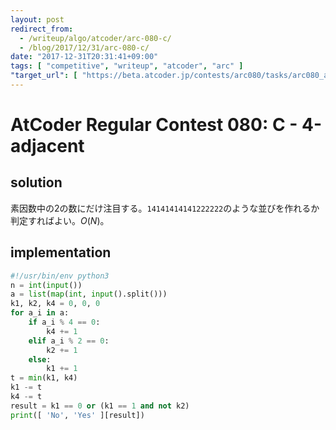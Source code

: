 ```yaml
---
layout: post
redirect_from:
  - /writeup/algo/atcoder/arc-080-c/
  - /blog/2017/12/31/arc-080-c/
date: "2017-12-31T20:31:41+09:00"
tags: [ "competitive", "writeup", "atcoder", "arc" ]
"target_url": [ "https://beta.atcoder.jp/contests/arc080/tasks/arc080_a" ]
---
```


# AtCoder Regular Contest 080: C - 4-adjacent

## solution

素因数中の$2$の数にだけ注目する。`14141414141222222`のような並びを作れるか判定すればよい。$O(N)$。

## implementation

``` python
#!/usr/bin/env python3
n = int(input())
a = list(map(int, input().split()))
k1, k2, k4 = 0, 0, 0
for a_i in a:
    if a_i % 4 == 0:
        k4 += 1
    elif a_i % 2 == 0:
        k2 += 1
    else:
        k1 += 1
t = min(k1, k4)
k1 -= t
k4 -= t
result = k1 == 0 or (k1 == 1 and not k2)
print([ 'No', 'Yes' ][result])
```
